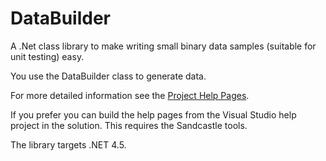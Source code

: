 DataBuilder
===========

A .Net class library to make writing small binary data samples (suitable for unit testing) easy.

You use the DataBuilder class to generate data.

For more detailed information see the [Project Help Pages](http://jgn196.github.io/DataBuilder).

If you prefer you can build the help pages from the Visual Studio help project in the solution. 
This requires the Sandcastle tools.

The library targets .NET 4.5.
